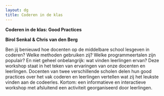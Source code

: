 ```yaml
---
layout: dg
title: Coderen in de klas
---
```


**Coderen in de klas: Good Practices**

**Birol Senkal & Chris van den Berg**

Ben jij benieuwd hoe docenten op de middelbare school lesgeven in coderen?
Welke methoden gebruiken zij? Welke programmeertalen zijn populair? En niet
geheel onbelangrijk: wat vinden leerlingen ervan? Deze workshop staat in het
teken van ervaringen van onze docenten en leerlingen. Docenten van twee
verschillende scholen delen hun good practices over het vak coderen en
leerlingen vertellen wat zij het leukste vinden aan de codeerles. Kortom: een
informatieve en interactieve workshop met afsluitend een activiteit
georganiseerd door leerlingen.

